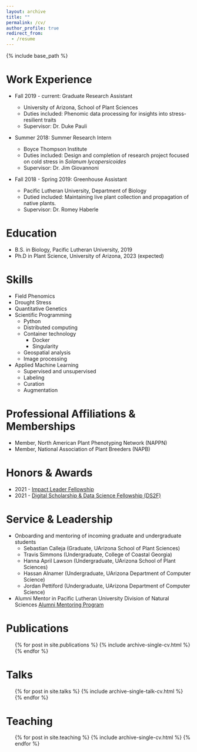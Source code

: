 ```yaml
---
layout: archive
title: ""
permalink: /cv/
author_profile: true
redirect_from:
  - /resume
---
```


{% include base_path %}

Work Experience
======
* Fall 2019 - current: Graduate Research Assistant
  * University of Arizona, School of Plant Sciences
  * Duties included: Phenomic data processing for insights into stress-resilient traits
  * Supervisor: Dr. Duke Pauli

* Summer 2018: Summer Research Intern
  * Boyce Thompson Institute
  * Duties included: Design and completion of research project focused on cold stress in *Solanum lycopersicoides*
  * Supervisor: Dr. Jim Giovannoni

* Fall 2018 - Spring 2019: Greenhouse Assistant 
  * Pacific Lutheran University, Department of Biology
  * Dutied included: Maintaining live plant collection and propagation of native plants. 
  * Supervisor: Dr. Romey Haberle

Education
======
* B.S. in Biology, Pacific Lutheran University, 2019
* Ph.D in Plant Science, University of Arizona, 2023 (expected)

Skills
======
* Field Phenomics
* Drought Stress
* Quantitative Genetics
* Scientific Programming 
  * Python
  * Distributed computing
  * Container technology
    * Docker
    * Singularity
  * Geospatial analysis
  * Image processing
* Applied Machine Learning
  * Supervised and unsupervised
  * Labeling 
  * Curation
  * Augmentation
  
Professional Affiliations & Memberships
======
* Member, North American Plant Phenotyping Network (NAPPN)
* Member, National Association of Plant Breeders (NAPB)

Honors & Awards
======
* 2021 - [Impact Leader Fellowship](https://cals.arizona.edu/news/self-nominations-open-spring-impact-leader-professional-development-training) 
* 2021 - [Digital Scholarship & Data Science Fellowship (DS2F)](https://new.library.arizona.edu/ds2f)

Service & Leadership
======
* Onboarding and mentoring of incoming graduate and undergraduate students
  * Sebastian Calleja (Graduate, UArizona School of Plant Sciences)
  * Travis Simmons (Undergraduate, College of Coastal Georgia)
  * Hanna April Lawson (Undergraduate, UArizona School of Plant Sciences)
  * Hassan Alnamer (Undergraduate, UArizona Department of Computer Science)
  * Jordan Pettiford (Undergraduate, UArizona Department of Computer Science)
* Alumni Mentor in Pacific Lutheran University Division of Natural Sciences [Alumni Mentoring Program](https://lutelink.plu.edu/hub/plu/programs/natsci-mentoring-program/about)

Publications
======
  <ul>{% for post in site.publications %}
    {% include archive-single-cv.html %}
  {% endfor %}</ul>
  
Talks
======
  <ul>{% for post in site.talks %}
    {% include archive-single-talk-cv.html %}
  {% endfor %}</ul>
  
Teaching
======
  <ul>{% for post in site.teaching %}
    {% include archive-single-cv.html %}
  {% endfor %}</ul>